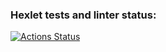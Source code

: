 ### Hexlet tests and linter status:
[![Actions Status](https://github.com/gunlinux/python-project-lvl1/workflows/hexlet-check/badge.svg)](https://github.com/gunlinux/python-project-lvl1/actions)